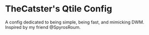 # TheCatster's Qtile Config

A config dedicated to being simple, being fast, and mimicking DWM. Inspired by my friend @SpyrosRoum.
